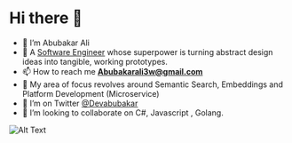 
# Hi there 👋 
- 🔭 I’m Abubakar Ali
- 🌱 A [Software Engineer](https://www.linkedin.com/in/devabubakar/) whose superpower is turning abstract design ideas into tangible, working prototypes.
- 📫 How to reach me **Abubakarali3w@gmail.com**
- 🚀 My area of focus revolves around Semantic Search, Embeddings and Platform Development (Microservice)
- 🤔 I’m on Twitter [@Devabubakar](https://twitter.com/Devabubakar)
- 👯 I’m looking to collaborate on C#, Javascript , Golang.



![Alt Text](https://media.giphy.com/media/YQitE4YNQNahy/giphy.gif)




